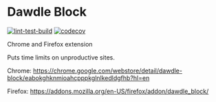# Dawdle Block

[![lint-test-build](https://github.com/birusq/dawdle-block/actions/workflows/lint-test-build.yml/badge.svg?branch=master)](https://github.com/birusq/dawdle-block/actions/workflows/lint-test-build.yml)
[![codecov](https://codecov.io/gh/birusq/dawdle-block/branch/master/graph/badge.svg?token=R59PXQI70Q)](https://codecov.io/gh/birusq/dawdle-block)

Chrome and Firefox extension

Puts time limits on unproductive sites.

Chrome:
https://chrome.google.com/webstore/detail/dawdle-block/eabokghknmioahcpppkglnlkedldgfhb?hl=en

Firefox:
https://addons.mozilla.org/en-US/firefox/addon/dawdle_block/
